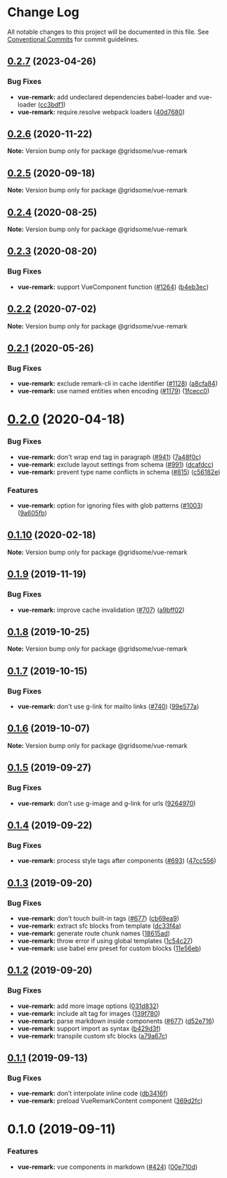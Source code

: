 # Change Log

All notable changes to this project will be documented in this file.
See [Conventional Commits](https://conventionalcommits.org) for commit guidelines.

## [0.2.7](https://github.com/gridsome/gridsome/tree/master/packages/vue-remark/compare/@gridsome/vue-remark@0.2.6...@gridsome/vue-remark@0.2.7) (2023-04-26)


### Bug Fixes

* **vue-remark:** add undeclared dependencies babel-loader and vue-loader ([cc3bdf1](https://github.com/gridsome/gridsome/tree/master/packages/vue-remark/commit/cc3bdf164787d9963a8444cdd0399ef92ef58dbb))
* **vue-remark:** require.resolve webpack loaders ([40d7680](https://github.com/gridsome/gridsome/tree/master/packages/vue-remark/commit/40d76801001ef7cc4cfc6cf10b20bbbef241939a))





## [0.2.6](https://github.com/gridsome/gridsome/tree/master/packages/vue-remark/compare/@gridsome/vue-remark@0.2.5...@gridsome/vue-remark@0.2.6) (2020-11-22)

**Note:** Version bump only for package @gridsome/vue-remark





## [0.2.5](https://github.com/gridsome/gridsome/tree/master/packages/vue-remark/compare/@gridsome/vue-remark@0.2.4...@gridsome/vue-remark@0.2.5) (2020-09-18)

**Note:** Version bump only for package @gridsome/vue-remark





## [0.2.4](https://github.com/gridsome/gridsome/tree/master/packages/vue-remark/compare/@gridsome/vue-remark@0.2.3...@gridsome/vue-remark@0.2.4) (2020-08-25)

**Note:** Version bump only for package @gridsome/vue-remark





## [0.2.3](https://github.com/gridsome/gridsome/tree/master/packages/vue-remark/compare/@gridsome/vue-remark@0.2.2...@gridsome/vue-remark@0.2.3) (2020-08-20)


### Bug Fixes

* **vue-remark:** support VueComponent function ([#1264](https://github.com/gridsome/gridsome/tree/master/packages/vue-remark/issues/1264)) ([b4eb3ec](https://github.com/gridsome/gridsome/tree/master/packages/vue-remark/commit/b4eb3ecd23baf25719f5bdbe45fc5a9cabb0c4ba))





## [0.2.2](https://github.com/gridsome/gridsome/tree/master/packages/vue-remark/compare/@gridsome/vue-remark@0.2.1...@gridsome/vue-remark@0.2.2) (2020-07-02)

**Note:** Version bump only for package @gridsome/vue-remark





## [0.2.1](https://github.com/gridsome/gridsome/tree/master/packages/vue-remark/compare/@gridsome/vue-remark@0.2.0...@gridsome/vue-remark@0.2.1) (2020-05-26)


### Bug Fixes

* **vue-remark:** exclude remark-cli in cache identifier ([#1128](https://github.com/gridsome/gridsome/tree/master/packages/vue-remark/issues/1128)) ([a8cfa84](https://github.com/gridsome/gridsome/tree/master/packages/vue-remark/commit/a8cfa84254e45b73c9bde98e274d7b89ad4bd0e3))
* **vue-remark:** use named entities when encoding ([#1179](https://github.com/gridsome/gridsome/tree/master/packages/vue-remark/issues/1179)) ([1fcecc0](https://github.com/gridsome/gridsome/tree/master/packages/vue-remark/commit/1fcecc0f47f88f8e0d4992defc30fb3862c226cb))





# [0.2.0](https://github.com/gridsome/gridsome/tree/master/packages/vue-remark/compare/@gridsome/vue-remark@0.1.10...@gridsome/vue-remark@0.2.0) (2020-04-18)


### Bug Fixes

* **vue-remark:** don't wrap end tag in paragraph ([#941](https://github.com/gridsome/gridsome/tree/master/packages/vue-remark/issues/941)) ([7a48f0c](https://github.com/gridsome/gridsome/tree/master/packages/vue-remark/commit/7a48f0c81c1b5ae870cc6b06190d53936553baa9))
* **vue-remark:** exclude layout settings from schema ([#991](https://github.com/gridsome/gridsome/tree/master/packages/vue-remark/issues/991)) ([dcafdcc](https://github.com/gridsome/gridsome/tree/master/packages/vue-remark/commit/dcafdcc5010147d458b887076ec530330edca3fd))
* **vue-remark:** prevent type name conflicts in schema ([#815](https://github.com/gridsome/gridsome/tree/master/packages/vue-remark/issues/815)) ([c56182e](https://github.com/gridsome/gridsome/tree/master/packages/vue-remark/commit/c56182ed9c8047555d842a09fc29adccde36600d))


### Features

* **vue-remark:** option for ignoring files with glob patterns ([#1003](https://github.com/gridsome/gridsome/tree/master/packages/vue-remark/issues/1003)) ([9a605fb](https://github.com/gridsome/gridsome/tree/master/packages/vue-remark/commit/9a605fbf86ef6bc1dcfd3775ee6544f226c92832))





## [0.1.10](https://github.com/gridsome/gridsome/tree/master/packages/vue-remark/compare/@gridsome/vue-remark@0.1.9...@gridsome/vue-remark@0.1.10) (2020-02-18)

**Note:** Version bump only for package @gridsome/vue-remark





## [0.1.9](https://github.com/gridsome/gridsome/tree/master/packages/vue-remark/compare/@gridsome/vue-remark@0.1.8...@gridsome/vue-remark@0.1.9) (2019-11-19)


### Bug Fixes

* **vue-remark:** improve cache invalidation ([#707](https://github.com/gridsome/gridsome/tree/master/packages/vue-remark/issues/707)) ([a9bff02](https://github.com/gridsome/gridsome/tree/master/packages/vue-remark/commit/a9bff02))





## [0.1.8](https://github.com/gridsome/gridsome/tree/master/packages/vue-remark/compare/@gridsome/vue-remark@0.1.7...@gridsome/vue-remark@0.1.8) (2019-10-25)

**Note:** Version bump only for package @gridsome/vue-remark





## [0.1.7](https://github.com/gridsome/gridsome/tree/master/packages/vue-remark/compare/@gridsome/vue-remark@0.1.6...@gridsome/vue-remark@0.1.7) (2019-10-15)


### Bug Fixes

* **vue-remark:** don't use g-link for mailto links ([#740](https://github.com/gridsome/gridsome/tree/master/packages/vue-remark/issues/740)) ([99e577a](https://github.com/gridsome/gridsome/tree/master/packages/vue-remark/commit/99e577a))





## [0.1.6](https://github.com/gridsome/gridsome/tree/master/packages/vue-remark/compare/@gridsome/vue-remark@0.1.5...@gridsome/vue-remark@0.1.6) (2019-10-07)

**Note:** Version bump only for package @gridsome/vue-remark





## [0.1.5](https://github.com/gridsome/gridsome/tree/master/packages/vue-remark/compare/@gridsome/vue-remark@0.1.4...@gridsome/vue-remark@0.1.5) (2019-09-27)


### Bug Fixes

* **vue-remark:** don’t use g-image and g-link for urls ([9264970](https://github.com/gridsome/gridsome/tree/master/packages/vue-remark/commit/9264970))





## [0.1.4](https://github.com/gridsome/gridsome/tree/master/packages/vue-remark/compare/@gridsome/vue-remark@0.1.3...@gridsome/vue-remark@0.1.4) (2019-09-22)


### Bug Fixes

* **vue-remark:** process style tags after components ([#693](https://github.com/gridsome/gridsome/tree/master/packages/vue-remark/issues/693)) ([47cc556](https://github.com/gridsome/gridsome/tree/master/packages/vue-remark/commit/47cc556))





## [0.1.3](https://github.com/gridsome/gridsome/tree/master/packages/vue-remark/compare/@gridsome/vue-remark@0.1.2...@gridsome/vue-remark@0.1.3) (2019-09-20)


### Bug Fixes

* **vue-remark:** don’t touch built-in tags ([#677](https://github.com/gridsome/gridsome/tree/master/packages/vue-remark/issues/677)) ([cb69ea9](https://github.com/gridsome/gridsome/tree/master/packages/vue-remark/commit/cb69ea9))
* **vue-remark:** extract sfc blocks from template ([dc33f4a](https://github.com/gridsome/gridsome/tree/master/packages/vue-remark/commit/dc33f4a))
* **vue-remark:** generate route chunk names ([18615ad](https://github.com/gridsome/gridsome/tree/master/packages/vue-remark/commit/18615ad))
* **vue-remark:** throw error if using global templates ([1c54c27](https://github.com/gridsome/gridsome/tree/master/packages/vue-remark/commit/1c54c27))
* **vue-remark:** use babel env preset for custom blocks ([11e56eb](https://github.com/gridsome/gridsome/tree/master/packages/vue-remark/commit/11e56eb))





## [0.1.2](https://github.com/gridsome/gridsome/tree/master/packages/vue-remark/compare/@gridsome/vue-remark@0.1.1...@gridsome/vue-remark@0.1.2) (2019-09-20)


### Bug Fixes

* **vue-remark:** add more image options ([031d832](https://github.com/gridsome/gridsome/tree/master/packages/vue-remark/commit/031d832))
* **vue-remark:** include alt tag for images ([139f780](https://github.com/gridsome/gridsome/tree/master/packages/vue-remark/commit/139f780))
* **vue-remark:** parse markdown inside components ([#677](https://github.com/gridsome/gridsome/tree/master/packages/vue-remark/issues/677)) ([d52e716](https://github.com/gridsome/gridsome/tree/master/packages/vue-remark/commit/d52e716))
* **vue-remark:** support import as syntax ([b429d3f](https://github.com/gridsome/gridsome/tree/master/packages/vue-remark/commit/b429d3f))
* **vue-remark:** transpile custom sfc blocks ([a79a67c](https://github.com/gridsome/gridsome/tree/master/packages/vue-remark/commit/a79a67c))





## [0.1.1](https://github.com/gridsome/gridsome/tree/master/packages/vue-remark/compare/@gridsome/vue-remark@0.1.0...@gridsome/vue-remark@0.1.1) (2019-09-13)


### Bug Fixes

* **vue-remark:** don’t interpolate inline code ([db3416f](https://github.com/gridsome/gridsome/tree/master/packages/vue-remark/commit/db3416f))
* **vue-remark:** preload VueRemarkContent component ([369d2fc](https://github.com/gridsome/gridsome/tree/master/packages/vue-remark/commit/369d2fc))





# 0.1.0 (2019-09-11)


### Features

* **vue-remark:** vue components in markdown ([#424](https://github.com/gridsome/gridsome/tree/master/packages/vue-remark/issues/424)) ([00e710d](https://github.com/gridsome/gridsome/tree/master/packages/vue-remark/commit/00e710d))
